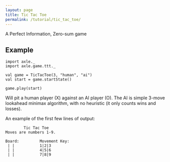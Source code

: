 ```yaml
---
layout: page
title: Tic Tac Toe
permalink: /tutorial/tic_tac_toe/
---
```


A Perfect Information, Zero-sum game

Example
-------

```
import axle._
import axle.game.ttt._

val game = TicTacToe(3, "human", "ai")
val start = game.startState()

game.play(start)
```

Will pit a human player (X) against an AI player (O).  The AI is simple 3-move lookahead minimax algorithm, with no heuristic (it only counts wins and losses).

An example of the first few lines of output:

```
        Tic Tac Toe
Moves are numbers 1-9.

Board:         Movement Key:
 | |           1|2|3
 | |           4|5|6
 | |           7|8|9
```
